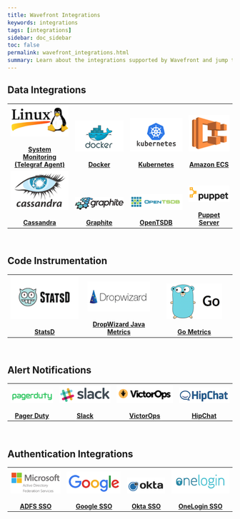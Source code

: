 ```yaml
---
title: Wavefront Integrations
keywords: integrations
tags: [integrations]
sidebar: doc_sidebar
toc: false
permalink: wavefront_integrations.html
summary: Learn about the integrations supported by Wavefront and jump to instructions for implementing an integration.
---
```


<h2>Data Integrations</h2>
<table class="layout" style="width:100%">
<tbody>
<tr>
<td style="text-align: center;vertical-align: bottom; font-weight:bold">
<a href="integrations_telegraf.html"><img src="images/linux.png"/></a><br/><br/>
<a href="integrations_telegraf.html">System Monitoring (Telegraf Agent)</a>
</td>
<td style="text-align: center;vertical-align: bottom; font-weight:bold">
<a href="integrations_cadvisor.html"><img src="images/docker.png"/></a><br/><br/>
<a href="integrations_cadvisor.html">Docker</a>
</td>
<td style="text-align: center;vertical-align: bottom; font-weight:bold">
<a href="integrations_kubernetes.html"><img src="images/kubernetes.png"/></a><br/><br/>
<a href="integrations_kubernetes.html">Kubernetes</a>
</td>
<td style="text-align: center;vertical-align: bottom; font-weight:bold">
<a href="integrations_aws_ecs.html"><img src="images/amazon_ecs.png"/></a><br/><br/>
<a href="integrations_aws_ecs.html">Amazon ECS</a>
</td>
</tr>
<tr>
<td style="text-align: center;vertical-align: bottom; font-weight:bold">
<a href="integrations_cassandra.html"><img src="images/cassandra.png"/></a><br/><br/>
<a href="integrations_cassandra.html">Cassandra</a>
</td>
<td style="text-align: center;vertical-align: bottom; font-weight:bold">
<a href="integrations_graphite.html"><img src="images/graphite.png"/></a><br/><br/>
<a href="integrations_graphite.html">Graphite</a>
</td>
<td style="text-align: center;vertical-align: bottom; font-weight:bold">
<a href="integrations_opentsdb.html"><img src="images/opentsdb.png"/></a><br/><br/>
<a href="integrations_opentsdb.html">OpenTSDB</a>
</td>
<td style="text-align: center;vertical-align: bottom; font-weight:bold">
<a href="integrations_puppet_server.html"><img src="images/puppet.png"/></a><br/><br/>
<a href="integrations_puppet_server.html">Puppet Server</a>
</td>
</tr>
</tbody>
</table>
<br/>
<h2>Code Instrumentation</h2>
<table  class="layout" style="width:100%">
<colgroup>
<col width="33%" />
<col width="33%" />
<col width="34%" />
</colgroup>
<tbody>
<tr>
<td style="text-align: center;vertical-align: bottom; font-weight:bold">
<a href="integrations_statsd.html"><img src="images/statsd.png"/></a><br/><br/>
<a href="integrations_statsd.html">StatsD</a>
</td>
<td style="text-align: center;vertical-align: bottom; font-weight:bold">
<a href="integrations_dropwizard40_metrics.html"><img src="images/dropwizard.png"/></a><br/><br/>
<a href="integrations_dropwizard40_metrics.html">DropWizard Java Metrics</a>
</td>
<td style="text-align: center;vertical-align: bottom; font-weight:bold">
<a href="integrations_go_metrics.html"><img src="images/go.png"/></a><br/><br/>
<a href="integrations_go_metrics.html">Go Metrics</a>
</td>
</tr>
</tbody>
</table>
<br/>
<h2>Alert Notifications</h2>
<table class="layout"  style="width:100%">
<tbody>
<tr>
<td style="text-align: center;vertical-align: bottom; font-weight:bold">
<a href="alerts_integrating_pagerduty.html"><img src="images/pagerduty.png"/></a><br/><br/>
<a href="alerts_integrating_pagerduty.html">Pager Duty</a>
</td>
<td style="text-align: center;vertical-align: bottom; font-weight:bold">
<a href="alerts_integrating_slack.html"><img src="images/slack.png"/></a><br/><br/>
<a href="alerts_integrating_slack.html">Slack</a>
</td>
<td style="text-align: center;vertical-align: bottom; font-weight:bold">
<a href="alerts_integrating_victorops.html"><img src="images/victorops.png"/></a><br/><br/>
<a href="alerts_integrating_victorops.html">VictorOps</a>
</td>
<td style="text-align: center;vertical-align: bottom; font-weight:bold">
<a href="alerts_integrating_hipchat.html"><img src="images/hipchat.png"/></a><br/><br/>
<a href="alerts_integrating_hipchat.html">HipChat</a>
</td>
</tr>
</tbody>
</table>
<br/>
<h2>Authentication Integrations</h2>
<table class="layout"  style="width:100%">
<tbody>
<tr>
<td style="text-align: center;vertical-align: bottom; font-weight:bold">
<a href="integrations_sso_adfs.html"><img src="images/microsoft_adfs.png"/></a><br/><br/>
<a href="integrations_sso_adfs.html">ADFS SSO</a>
</td>
<td style="text-align: center;vertical-align: bottom; font-weight:bold">
<a href="integrations_sso_google.html"><img src="images/google.png"/></a><br/><br/>
<a href="integrations_sso_google">Google SSO</a>
</td>
<td style="text-align: center;vertical-align: bottom; font-weight:bold">
<a href="integrations_sso_okta.html"><img src="images/okta.png"/></a><br/><br/>
<a href="integrations_sso_okta.html">Okta SSO</a>
</td>
<td style="text-align: center;vertical-align: bottom; font-weight:bold">
<a href="integrations_sso_onelogin.html"><img src="images/onelogin.png"/></a><br/><br/>
<a href="integrations_sso_onelogin.html">OneLogin SSO</a>
</td>
</tr>
</tbody>
</table>



